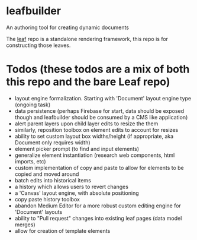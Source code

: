 # leafbuilder
An authoring tool for creating dynamic documents

The [leaf](https://github.com/gravitypersists/leaf) repo is a standalone rendering framework, this repo is for constructing those leaves. 


# Todos (these todos are a mix of both this repo and the bare Leaf repo)

 - layout engine formalization. Starting with 'Document' layout engine type (ongoing task)
 - data persistence (perhaps Firebase for start, data should be exposed though and leafbuilder should be consumed by a CMS like application)
 - alert parent layers upon child layer edits to resize the them
 - similarly, reposition toolbox on element edits to account for resizes
 - ability to set custom layout box widths/height (if appropriate, aka Document only requires width)
 - element picker prompt (to find and input elements)
 - generalize element instantiation (research web components, html imports, etc)
 - custom implementation of copy and paste to allow for elements to be copied and moved around
 - batch edits into historical items
 - a history which allows users to revert changes
 - a 'Canvas' layout engine, with absolute positioning
 - copy paste history toolbox
 - abandon Medium Editor for a more robust custom editing engine for 'Document' layouts
 - ability to "Pull request" changes into existing leaf pages (data model merges)
 - allow for creation of template elements